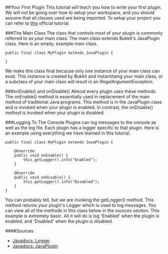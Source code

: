 ##Your First Plugin
This tutorial will teach you how to write your first plugin. We will not be going over how to setup your workspace, and you should assume that all classes used are being imported. To setup your project you can refer to [this](http://wiki.bukkit.org/Plugin_Tutorial) official tutorial.

###The Main Class
The class that controls most of your plugin is commonly referred to as your main class. The main class extends Bukkit's JavaPlugin class. Here is an empty, example main class.

	public final class MyPlugin extends JavaPlugin {
	
	}
	
We make this class final because only one instance of your main class can exist. This instance is created by Bukkit and instantitaing your main class, or a subclass of your main class will result in an IllegalArgumentException.
	
###onEnable() and onDisable()
Almost every plugin uses these methods. The onEnable() method is essentially used in replacement of the main method of traditional Java programs. This method is in the JavaPlugin class and is invoked when your plugin is enabled. In contrast, the onDisable() method is invoked when your plugin is disabled.

###Logging To The Console
Plugins can log messages to the console as well as the log file. Each plugin has a logger specific to that plugin. Here is an example using everything we have learned in this tutorial.

	public final class MyPlugin extends JavaPlugin {
	
		@Override
		public void onEnable() {
			this.getLogger().info("Enabled");
		}
		
		@Override
		public void onDisable() {
			this.getLogger().info("Disabled");
		}
	}
	
You can probably tell, but we are invoking the getLogger() method. This method returns your plugin's Logger which is used to log messages. You can view all of the methods in this class below in the sources section. This example is extremely basic. All it will do is log 'Enabled' when the plugin is enabled, and 'Disabled' when the plugin is disabled.

####Sources
- [Javadocs: Logger](http://docs.oracle.com/javase/7/docs/api/java/util/logging/Logger.html)
- [Javadocs: JavaPlugin](https://hub.spigotmc.org/javadocs/spigot/org/bukkit/plugin/java/JavaPlugin.html)